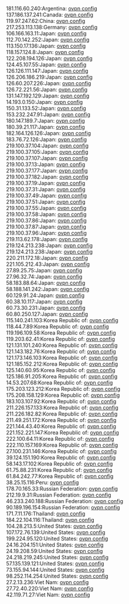 181.116.60.240:Argentina: [ovpn config](vpn/181_116_60_240.ovpn)  
137.186.137.241:Canada: [ovpn config](vpn/137_186_137_241.ovpn)  
119.97.247.62:China: [ovpn config](vpn/119_97_247_62.ovpn)  
217.253.113.138:Germany: [ovpn config](vpn/217_253_113_138.ovpn)  
106.166.163.11:Japan: [ovpn config](vpn/106_166_163_11.ovpn)  
112.70.142.252:Japan: [ovpn config](vpn/112_70_142_252.ovpn)  
113.150.17.136:Japan: [ovpn config](vpn/113_150_17_136.ovpn)  
118.157.124.8:Japan: [ovpn config](vpn/118_157_124_8.ovpn)  
122.208.194.126:Japan: [ovpn config](vpn/122_208_194_126.ovpn)  
124.45.107.55:Japan: [ovpn config](vpn/124_45_107_55.ovpn)  
126.126.111.147:Japan: [ovpn config](vpn/126_126_111_147.ovpn)  
126.206.186.219:Japan: [ovpn config](vpn/126_206_186_219.ovpn)  
126.60.207.226:Japan: [ovpn config](vpn/126_60_207_226.ovpn)  
126.72.221.56:Japan: [ovpn config](vpn/126_72_221_56.ovpn)  
131.147.192.129:Japan: [ovpn config](vpn/131_147_192_129.ovpn)  
14.193.0.150:Japan: [ovpn config](vpn/14_193_0_150.ovpn)  
150.31.133.52:Japan: [ovpn config](vpn/150_31_133_52.ovpn)  
153.232.247.91:Japan: [ovpn config](vpn/153_232_247_91.ovpn)  
180.147.189.7:Japan: [ovpn config](vpn/180_147_189_7.ovpn)  
180.39.21.117:Japan: [ovpn config](vpn/180_39_21_117.ovpn)  
182.164.126.126:Japan: [ovpn config](vpn/182_164_126_126.ovpn)  
183.76.72.126:Japan: [ovpn config](vpn/183_76_72_126.ovpn)  
219.100.37.104:Japan: [ovpn config](vpn/219_100_37_104.ovpn)  
219.100.37.105:Japan: [ovpn config](vpn/219_100_37_105.ovpn)  
219.100.37.107:Japan: [ovpn config](vpn/219_100_37_107.ovpn)  
219.100.37.13:Japan: [ovpn config](vpn/219_100_37_13.ovpn)  
219.100.37.177:Japan: [ovpn config](vpn/219_100_37_177.ovpn)  
219.100.37.182:Japan: [ovpn config](vpn/219_100_37_182.ovpn)  
219.100.37.19:Japan: [ovpn config](vpn/219_100_37_19.ovpn)  
219.100.37.31:Japan: [ovpn config](vpn/219_100_37_31.ovpn)  
219.100.37.49:Japan: [ovpn config](vpn/219_100_37_49.ovpn)  
219.100.37.51:Japan: [ovpn config](vpn/219_100_37_51.ovpn)  
219.100.37.55:Japan: [ovpn config](vpn/219_100_37_55.ovpn)  
219.100.37.58:Japan: [ovpn config](vpn/219_100_37_58.ovpn)  
219.100.37.86:Japan: [ovpn config](vpn/219_100_37_86.ovpn)  
219.100.37.87:Japan: [ovpn config](vpn/219_100_37_87.ovpn)  
219.100.37.96:Japan: [ovpn config](vpn/219_100_37_96.ovpn)  
219.113.62.178:Japan: [ovpn config](vpn/219_113_62_178.ovpn)  
219.124.213.238:Japan: [ovpn config](vpn/219_124_213_238.ovpn)  
219.124.213.238:Japan: [ovpn config](vpn/219_124_213_238.ovpn)  
220.211.172.18:Japan: [ovpn config](vpn/220_211_172_18.ovpn)  
221.105.212.43:Japan: [ovpn config](vpn/221_105_212_43.ovpn)  
27.89.25.75:Japan: [ovpn config](vpn/27_89_25_75.ovpn)  
27.96.32.74:Japan: [ovpn config](vpn/27_96_32_74.ovpn)  
58.183.88.64:Japan: [ovpn config](vpn/58_183_88_64.ovpn)  
58.188.141.242:Japan: [ovpn config](vpn/58_188_141_242.ovpn)  
60.129.91.24:Japan: [ovpn config](vpn/60_129_91_24.ovpn)  
60.38.10.117:Japan: [ovpn config](vpn/60_38_10_117.ovpn)  
60.73.30.231:Japan: [ovpn config](vpn/60_73_30_231.ovpn)  
60.80.250.127:Japan: [ovpn config](vpn/60_80_250_127.ovpn)  
115.140.241.103:Korea Republic of: [ovpn config](vpn/115_140_241_103.ovpn)  
118.44.7.89:Korea Republic of: [ovpn config](vpn/118_44_7_89.ovpn)  
119.196.109.58:Korea Republic of: [ovpn config](vpn/119_196_109_58.ovpn)  
119.203.62.41:Korea Republic of: [ovpn config](vpn/119_203_62_41.ovpn)  
121.131.101.240:Korea Republic of: [ovpn config](vpn/121_131_101_240.ovpn)  
121.143.182.76:Korea Republic of: [ovpn config](vpn/121_143_182_76.ovpn)  
121.173.146.103:Korea Republic of: [ovpn config](vpn/121_173_146_103.ovpn)  
121.185.152.212:Korea Republic of: [ovpn config](vpn/121_185_152_212.ovpn)  
125.140.60.95:Korea Republic of: [ovpn config](vpn/125_140_60_95.ovpn)  
125.186.91.205:Korea Republic of: [ovpn config](vpn/125_186_91_205.ovpn)  
14.53.207.68:Korea Republic of: [ovpn config](vpn/14_53_207_68.ovpn)  
175.203.123.212:Korea Republic of: [ovpn config](vpn/175_203_123_212.ovpn)  
175.208.158.129:Korea Republic of: [ovpn config](vpn/175_208_158_129.ovpn)  
183.103.107.92:Korea Republic of: [ovpn config](vpn/183_103_107_92.ovpn)  
211.226.157.133:Korea Republic of: [ovpn config](vpn/211_226_157_133.ovpn)  
211.226.182.82:Korea Republic of: [ovpn config](vpn/211_226_182_82.ovpn)  
211.49.251.172:Korea Republic of: [ovpn config](vpn/211_49_251_172.ovpn)  
221.144.43.40:Korea Republic of: [ovpn config](vpn/221_144_43_40.ovpn)  
221.152.221.147:Korea Republic of: [ovpn config](vpn/221_152_221_147.ovpn)  
222.100.64.11:Korea Republic of: [ovpn config](vpn/222_100_64_11.ovpn)  
222.110.157.169:Korea Republic of: [ovpn config](vpn/222_110_157_169.ovpn)  
27.100.231.146:Korea Republic of: [ovpn config](vpn/27_100_231_146.ovpn)  
39.124.151.190:Korea Republic of: [ovpn config](vpn/39_124_151_190.ovpn)  
58.143.17.102:Korea Republic of: [ovpn config](vpn/58_143_17_102.ovpn)  
61.75.88.231:Korea Republic of: [ovpn config](vpn/61_75_88_231.ovpn)  
61.84.242.77:Korea Republic of: [ovpn config](vpn/61_84_242_77.ovpn)  
38.25.15.116:Peru: [ovpn config](vpn/38_25_15_116.ovpn)  
178.70.165.33:Russian Federation: [ovpn config](vpn/178_70_165_33.ovpn)  
212.19.9.31:Russian Federation: [ovpn config](vpn/212_19_9_31.ovpn)  
46.233.240.188:Russian Federation: [ovpn config](vpn/46_233_240_188.ovpn)  
90.189.196.154:Russian Federation: [ovpn config](vpn/90_189_196_154.ovpn)  
171.7.11.176:Thailand: [ovpn config](vpn/171_7_11_176.ovpn)  
184.22.104.116:Thailand: [ovpn config](vpn/184_22_104_116.ovpn)  
104.28.213.5:United States: [ovpn config](vpn/104_28_213_5.ovpn)  
107.172.76.139:United States: [ovpn config](vpn/107_172_76_139.ovpn)  
199.224.95.120:United States: [ovpn config](vpn/199_224_95_120.ovpn)  
24.16.204.151:United States: [ovpn config](vpn/24_16_204_151.ovpn)  
24.19.208.59:United States: [ovpn config](vpn/24_19_208_59.ovpn)  
24.218.219.245:United States: [ovpn config](vpn/24_218_219_245.ovpn)  
57.135.139.121:United States: [ovpn config](vpn/57_135_139_121.ovpn)  
73.155.94.144:United States: [ovpn config](vpn/73_155_94_144.ovpn)  
98.252.114.254:United States: [ovpn config](vpn/98_252_114_254.ovpn)  
27.2.13.236:Viet Nam: [ovpn config](vpn/27_2_13_236.ovpn)  
27.72.40.220:Viet Nam: [ovpn config](vpn/27_72_40_220.ovpn)  
42.119.71.27:Viet Nam: [ovpn config](vpn/42_119_71_27.ovpn)  
